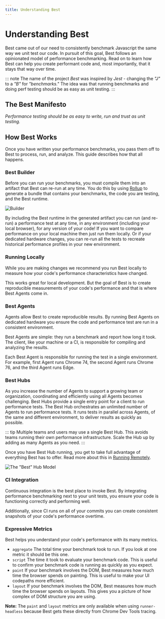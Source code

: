 ```yaml
---
title: Understanding Best
---
```


# Understanding Best
Best came out of our need to consistently benchmark Javascript the same way we unit test our code. In pursuit of this goal, Best follows an opinionated model of performance benchmarking. Read on to learn how Best can help you create performant code and, most importantly, that it stays that way over time.

::: note
The name of the project *Best* was inspired by *Jest* - changing the *"J"* to a *"B"* for *"benchmarks."* The idea was that running benchmarks and doing perf testing should be as easy as unit testing.
:::

## The Best Manifesto
_Performance testing should be as easy to write, run and trust as unit testing._

## How Best Works
Once you have written your performance benchmarks, you pass them off to Best to process, run, and analyze. This guide describes how that all happens.

### Best Builder
Before you can run your benchmarks, you must compile them into an artifact that Best can re-run at any time. You do this by using <a href="https://rollupjs.org/">Rollup</a> to generate a bundle that contains your benchmarks, the code you are testing, and the Best runtime.

![Builder](/assets/images/builder.svg)

By including the Best runtime in the generated artifact you can run (and re-run) a performance test at any time, in any environment (including your local browser), for any version of your code! If you want to compare performance on your local machine then just run them locally. Or if your dedicated hardware changes, you can re-run all the tests to recreate historical performance profiles in your new environment.

### Running Locally
While you are making changes we recommend you run Best locally to measure how your code's performance characteristics have changed.

This works great for local development. But the goal of Best is to create reproducible measurements of your code's performance and that is where Best Agents come in.

### Best Agents
Agents allow Best to create reproducible results. By running Best Agents on dedicated hardware you ensure the code and performance test are run in a consistent environment.

Best Agents are simple: they run a benchmark and report how long it took. The client, like your machine or a CI, is responsible for compiling and analyzing the results.

Each Best Agent is responsible for running the test in a single environment. For example, first Agent runs Chrome 74, the second Agent runs Chrome 76, and the third Agent runs Edge.

### Best Hubs
As you increase the number of Agents to support a growing team or organization, coordinating and efficiently using all Agents becomes challenging. Best Hubs provide a single entry point for a client to run performance tests. The Best Hub orchestrates an unlimited number of Agents to run performance tests. It runs tests in parallel across Agents, of the same and different environment, to deliver results as quickly as possible.

::: tip
Multiple teams and users may use a single Best Hub. This avoids teams running their own performance infrastructure. Scale the Hub up by adding as many Agents as you need.
:::

Once you have Best Hub running, you get to take full advantage of everything Best has to offer. Read more about this in [Running Remotely](/guide/running-remotely).

![The "Best" Hub Model](/assets/images/best_hub_model.svg)

### CI Integration
Continuous integration is the best place to invoke Best. By integrating performance benchmarking next to your unit tests, you ensure your code is functioning correctly and performing well.

Additionally, since CI runs on all of your commits you can create consistent snapshots of your code's performance overtime.

### Expressive Metrics
Best helps you understand your code's performance with its many metrics.

- `aggregate` The total time your benchmark took to run. If you look at one metric it should be this one.
- `script` The time it took to evaluate your benchmark code. This is useful to confirm your benchmark code is running as quickly as you expect.
- `paint` If your benchmark involves the DOM, Best measures how much time the browser spends on painting. This is useful to make your UI codepaths more efficient.
- `layout` If your benchmark involves the DOM, Best measures how much time the browser spends on layouts. This gives you a picture of how complex of DOM structure you are using.

**Note:** The `paint` and `layout` metrics are only available when using `runner-headless` because Best gets these directly from Chrome Dev Tools tracing.
